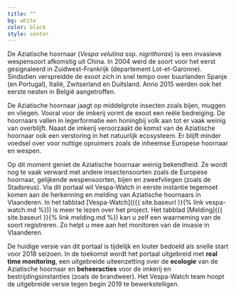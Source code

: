 ```yaml
---
title: ""
bg: white     
color: black  
style: center
---
```


De Aziatische hoornaar (*Vespa velutina* ssp. *nigrithorax*) is een invasieve wespensoort afkomstig uit China. In 2004 werd de soort voor het eerst gesignaleerd in Zuidwest-Frankrijk (departement Lot-et-Garonne). Sindsdien verspreidde de exoot zich in snel tempo over buurlanden Spanje (en Portugal), Italië, Zwitserland en Duitsland. Anno 2015 werden ook het eerste nesten in België aangetroffen.

De Aziatische hoornaar jaagt op middelgrote insecten zoals bijen, muggen en vliegen. Vooral voor de imkerij vormt de exoot een reële bedreiging. De hoornaars vallen in legerformatie een honingbij volk aan tot er vaak weinig van overblijft. Naast de imkerij veroorzaakt de komst van de Aziatische hoornaar ook een verstoring in het natuurlijk ecosysteem. Er blijft minder voedsel over voor nuttige opruimers zoals de inheemse Europese hoornaar en wespen.

Op dit moment geniet de Aziatische hoornaar weinig bekendheid. Ze wordt nog te vaak verward met andere insectensoorten zoals de Europese hoornaar, gelijkende wespensoorten, bijen en zweefvliegen (zoals de Stadsreus). Via dit portaal wil Vespa-Watch in eerste instantie tegemoet komen aan de herkenning en melding van Aziatische hoornaars in Vlaanderen. In het tabblad [Vespa-Watch](({{ site.baseurl }}{% link vespa-watch.md %})) is meer te lezen over het project. Het tabblad [Melding]({{ site.baseurl }}{% link melding.md %}) kan u zelf een waarneming van de soort registreren. Zo helpt u mee aan het monitoren van de invasie in Vlaanderen.

De huidige versie van dit portaal is tijdelijk en louter bedoeld als snelle start voor 2018 seizoen. In de toekomst wordt het portaal uitgebreid met **real time monitoring**, een uitgebreide uiteenzetting over de **ecologie** van de Aziatische hoornaar en **beheeracties** voor de imkerij en bestrijdingsinstanties (zoals de brandweer). Het Vespa-Watch team hoopt de uitgebreide versie tegen begin 2019 te bewerkstelligen.
